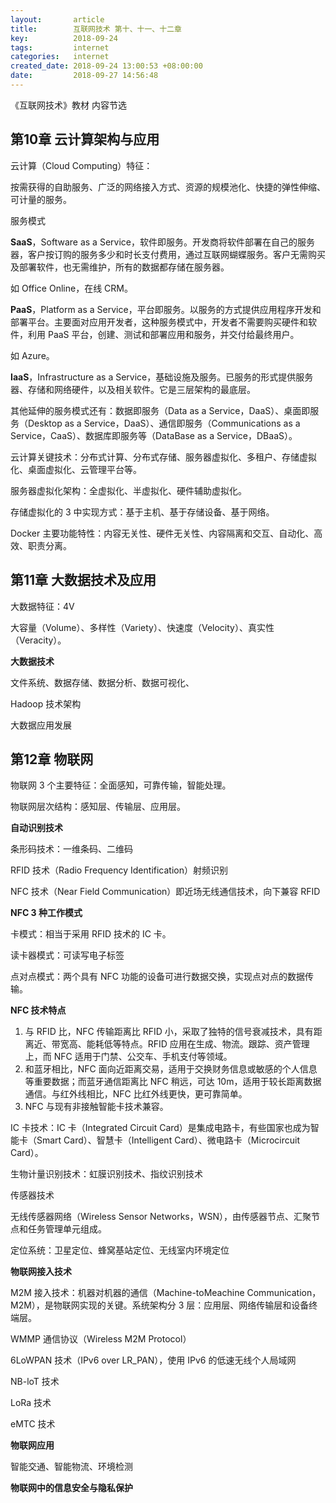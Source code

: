 ```yaml
---
layout:       article
title:        互联网技术 第十、十一、十二章
key:          2018-09-24
tags:         internet
categories:   internet
created_date: 2018-09-24 13:00:53 +08:00:00
date:         2018-09-27 14:56:48
---
```


《互联网技术》教材 内容节选

<!--more-->

## 第10章 云计算架构与应用

云计算（Cloud Computing）特征：

按需获得的自助服务、广泛的网络接入方式、资源的规模池化、快捷的弹性伸缩、可计量的服务。

服务模式

**SaaS**，Software as a Service，软件即服务。开发商将软件部署在自己的服务器，客户按订购的服务多少和时长支付费用，通过互联网蝴蝶服务。客户无需购买及部署软件，也无需维护，所有的数据都存储在服务器。

如 Office Online，在线 CRM。

**PaaS**，Platform as a Service，平台即服务。以服务的方式提供应用程序开发和部署平台。主要面对应用开发者，这种服务模式中，开发者不需要购买硬件和软件，利用 PaaS 平台，创建、测试和部署应用和服务，并交付给最终用户。

如 Azure。

**IaaS**，Infrastructure as a Service，基础设施及服务。已服务的形式提供服务器、存储和网络硬件，以及相关软件。它是三层架构的最底层。

其他延伸的服务模式还有：数据即服务（Data as a Service，DaaS）、桌面即服务（Desktop as a Service，DaaS）、通信即服务（Communications as a Service，CaaS）、数据库即服务等（DataBase as a Service，DBaaS）。

云计算关键技术：分布式计算、分布式存储、服务器虚拟化、多租户、存储虚拟化、桌面虚拟化、云管理平台等。

服务器虚拟化架构：全虚拟化、半虚拟化、硬件辅助虚拟化。

存储虚拟化的 3 中实现方式：基于主机、基于存储设备、基于网络。

Docker 主要功能特性：内容无关性、硬件无关性、内容隔离和交互、自动化、高效、职责分离。

## 第11章 大数据技术及应用

大数据特征：4V

大容量（Volume）、多样性（Variety）、快速度（Velocity）、真实性（Veracity）。

**大数据技术**

文件系统、数据存储、数据分析、数据可视化、

Hadoop 技术架构

大数据应用发展



## 第12章 物联网

物联网 3 个主要特征：全面感知，可靠传输，智能处理。

物联网层次结构：感知层、传输层、应用层。

**自动识别技术**

条形码技术：一维条码、二维码

RFID 技术（Radio Frequency Identification）射频识别

NFC 技术（Near Field Communication）即近场无线通信技术，向下兼容 RFID

**NFC 3 种工作模式**

卡模式：相当于采用 RFID 技术的 IC 卡。

读卡器模式：可读写电子标签

点对点模式：两个具有 NFC 功能的设备可进行数据交换，实现点对点的数据传输。

**NFC 技术特点**

1. 与 RFID 比，NFC 传输距离比 RFID 小，采取了独特的信号衰减技术，具有距离近、带宽高、能耗低等特点。RFID 应用在生成、物流。跟踪、资产管理上，而 NFC 适用于门禁、公交车、手机支付等领域。
2. 和蓝牙相比，NFC 面向近距离交易，适用于交换财务信息或敏感的个人信息等重要数据；而蓝牙通信距离比 NFC 稍远，可达 10m，适用于较长距离数据通信。与红外线相比，NFC 比红外线更快，更可靠简单。
3. NFC 与现有非接触智能卡技术兼容。

IC 卡技术：IC 卡（Integrated Circuit Card）是集成电路卡，有些国家也成为智能卡（Smart Card）、智慧卡（Intelligent Card）、微电路卡（Microcircuit Card）。

生物计量识别技术：虹膜识别技术、指纹识别技术

传感器技术

无线传感器网络（Wireless Sensor Networks，WSN），由传感器节点、汇聚节点和任务管理单元组成。

定位系统：卫星定位、蜂窝基站定位、无线室内环境定位

**物联网接入技术**

M2M 接入技术：机器对机器的通信（Machine-toMeachine Communication，M2M），是物联网实现的关键。系统架构分 3 层：应用层、网络传输层和设备终端层。

WMMP 通信协议（Wireless M2M Protocol）

6LoWPAN 技术（IPv6 over LR_PAN），使用 IPv6 的低速无线个人局域网

NB-loT 技术

LoRa 技术

eMTC 技术

**物联网应用**

智能交通、智能物流、环境检测

**物联网中的信息安全与隐私保护**



